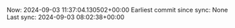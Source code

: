 Now: 2024-09-03 11:37:04.130502+00:00 Earliest commit since sync: None Last sync: 2024-09-03 08:02:38+00:00
